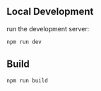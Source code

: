 ## Local Development

run the development server:

```bash
npm run dev
```

## Build

```bash
npm run build
```

